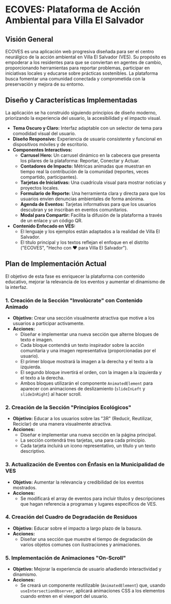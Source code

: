 # ECOVES: Plataforma de Acción Ambiental para Villa El Salvador

## Visión General

ECOVES es una aplicación web progresiva diseñada para ser el centro neurálgico de la acción ambiental en Villa El Salvador (VES). Su propósito es empoderar a los residentes para que se conviertan en agentes de cambio, proporcionando herramientas para reportar problemas, participar en iniciativas locales y educarse sobre prácticas sostenibles. La plataforma busca fomentar una comunidad conectada y comprometida con la preservación y mejora de su entorno.

## Diseño y Características Implementadas

La aplicación se ha construido siguiendo principios de diseño moderno, priorizando la experiencia del usuario, la accesibilidad y el impacto visual.

*   **Tema Oscuro y Claro:** Interfaz adaptable con un selector de tema para comodidad visual del usuario.
*   **Diseño Responsivo:** Experiencia de usuario consistente y funcional en dispositivos móviles y de escritorio.
*   **Componentes Interactivos:**
    *   **Carrusel Hero:** Un carrusel dinámico en la cabecera que presenta los pilares de la plataforma: Reportar, Conectar y Actuar.
    *   **Contadores de Impacto:** Métricas animadas que muestran en tiempo real la contribución de la comunidad (reportes, veces compartido, participantes).
    *   **Tarjetas de Iniciativas:** Una cuadrícula visual para mostrar noticias y proyectos locales.
    *   **Formulario de Reporte:** Una herramienta clara y directa para que los usuarios envíen denuncias ambientales de forma anónima.
    *   **Agenda de Eventos:** Tarjetas informativas para que los usuarios descubran y se inscriban en eventos comunitarios.
    *   **Modal para Compartir:** Facilita la difusión de la plataforma a través de un enlace y un código QR.
*   **Contenido Enfocado en VES:**
    *   El lenguaje y los ejemplos están adaptados a la realidad de Villa El Salvador.
    *   El título principal y los textos reflejan el enfoque en el distrito ("ECOVES", "Hecho con ❤️ para Villa El Salvador").

## Plan de Implementación Actual

El objetivo de esta fase es enriquecer la plataforma con contenido educativo, mejorar la relevancia de los eventos y aumentar el dinamismo de la interfaz.

### 1. **Creación de la Sección "Involúcrate" con Contenido Animado**
*   **Objetivo:** Crear una sección visualmente atractiva que motive a los usuarios a participar activamente.
*   **Acciones:**
    *   Diseñar e implementar una nueva sección que alterne bloques de texto e imagen.
    *   Cada bloque contendrá un texto inspirador sobre la acción comunitaria y una imagen representativa (proporcionadas por el usuario).
    *   El primer bloque mostrará la imagen a la derecha y el texto a la izquierda.
    *   El segundo bloque invertirá el orden, con la imagen a la izquierda y el texto a la derecha.
    *   Ambos bloques utilizarán el componente `AnimatedElement` para aparecer con animaciones de deslizamiento (`slideInLeft` y `slideInRight`) al hacer scroll.

### 2. **Creación de la Sección "Principios Ecológicos"**
*   **Objetivo:** Educar a los usuarios sobre las "3R" (Reducir, Reutilizar, Reciclar) de una manera visualmente atractiva.
*   **Acciones:**
    *   Diseñar e implementar una nueva sección en la página principal.
    *   La sección contendrá tres tarjetas, una para cada principio.
    *   Cada tarjeta incluirá un icono representativo, un título y un texto descriptivo.

### 3. **Actualización de Eventos con Énfasis en la Municipalidad de VES**
*   **Objetivo:** Aumentar la relevancia y credibilidad de los eventos mostrados.
*   **Acciones:**
    *   Se modificará el array de eventos para incluir títulos y descripciones que hagan referencia a programas y lugares específicos de VES.

### 4. **Creación del Cuadro de Degradación de Residuos**
*   **Objetivo:** Educar sobre el impacto a largo plazo de la basura.
*   **Acciones:**
    *   Diseñar una sección que muestre el tiempo de degradación de varios objetos comunes con ilustraciones y animaciones.

### 5. **Implementación de Animaciones "On-Scroll"**
*   **Objetivo:** Mejorar la experiencia de usuario añadiendo interactividad y dinamismo.
*   **Acciones:**
    *   Se creará un componente reutilizable (`AnimatedElement`) que, usando `useIntersectionObserver`, aplicará animaciones CSS a los elementos cuando entren en el viewport del usuario.
